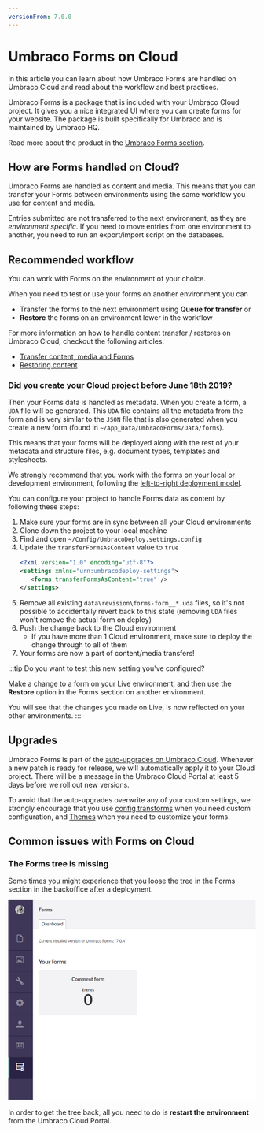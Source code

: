 ```yaml
---
versionFrom: 7.0.0
---
```


# Umbraco Forms on Cloud

In this article you can learn about how Umbraco Forms are handled on Umbraco Cloud and read about the workflow and best practices.

Umbraco Forms is a package that is included with your Umbraco Cloud project. It gives you a nice integrated UI where you can create forms for your website. The package is built specifically for Umbraco and is maintained by Umbraco HQ.

Read more about the product in the [Umbraco Forms section](../../../Add-ons/UmbracoForms).

## How are Forms handled on Cloud?

Umbraco Forms are handled as content and media. This means that you can transfer your Forms between environments using the same workflow you use for content and media.

Entries submitted are not transferred to the next environment, as they are *environment specific*. If you need to move entries from one environment to another, you need to run an export/import script on the databases.

## Recommended workflow

You can work with Forms on the environment of your choice.

When you need to test or use your forms on another environment you can

* Transfer the forms to the next environment using **Queue for transfer** or
* **Restore** the forms on an environment lower in the workflow

For more information on how to handle content transfer / restores on Umbraco Cloud, checkout the following articles:

* [Transfer content, media and Forms](../Content-Transfer)
* [Restoring content](../Restoring-content)

### Did you create your Cloud project before June 18th 2019?

Then your Forms data is handled as metadata. When you create a form, a `UDA` file will be generated. This `UDA` file contains all the metadata from the form and is very similar to the `JSON` file that is also generated when you create a new form (found in `~/App_Data/UmbracoForms/Data/forms`).

This means that your forms will be deployed along with the rest of your metadata and structure files, e.g. document types, templates and stylesheets. 

We strongly recommend that you work with the forms on your local or development environment, following the [left-to-right deployment model](../../Deployment).

You can configure your project to handle Forms data as content by following these steps:

1. Make sure your forms are in sync between all your Cloud environments
2. Clone down the project to your local machine
3. Find and open `~/Config/UmbracoDeploy.settings.config`
4. Update the `transferFormsAsContent` value to `true`
   ```xml
   <?xml version="1.0" encoding="utf-8"?>
   <settings xmlns="urn:umbracodeploy-settings">
      <forms transferFormsAsContent="true" />
   </settings>
   ```
5. Remove all existing `data\revision\forms-form__*.uda` files, so it's not possible to accidentally revert back to this state (removing `UDA` files won't remove the actual form on deploy)
6. Push the change back to the Cloud environment
   * If you have more than 1 Cloud environment, make sure to deploy the change through to all of them
7. Your forms are now a part of content/media transfers!

:::tip
Do you want to test this new setting you've configured?

Make a change to a form on your Live environment, and then use the **Restore** option in the Forms section on another environment.

You will see that the changes you made on Live, is now reflected on your other environments.
:::

## Upgrades

Umbraco Forms is part of the [auto-upgrades on Umbraco Cloud](../../Upgrades). Whenever a new patch is ready for release, we will automatically apply it to your Cloud project. There will be a message in the Umbraco Cloud Portal at least 5 days before we roll out new versions.

To avoid that the auto-upgrades overwrite any of your custom settings, we strongly encourage that you use [config transforms](../../Set-Up/Config-Transforms) when you need custom configuration, and [Themes](../../../Add-ons/UmbracoForms/Developer/Themes) when you need to customize your forms.

## Common issues with Forms on Cloud

### The Forms tree is missing

Some times you might experience that you loose the tree in the Forms section in the backoffice after a deployment.

![Missing tree from Forms section](images/missing-forms-tree.png)

In order to get the tree back, all you need to do is **restart the environment** from the Umbraco Cloud Portal.
